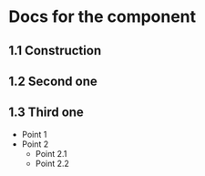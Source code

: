 # Docs for the component
        
## 1.1 Construction

## 1.2 Second one

## 1.3 Third one

- Point 1
- Point 2
    - Point 2.1
    - Point 2.2